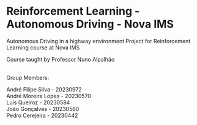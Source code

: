 # Reinforcement Learning - Autonomous Driving - Nova IMS
Autonomous Driving in a highway environment Project for Reinforcement Learning course at Nova IMS

Course taught by Professor Nuno Alpalhão


\
Group Members:

André Filipe Silva - 20230972\
André Moreira Lopes - 20230570\
Luís Queiroz - 20230584\
João Gonçalves - 20230560\
Pedro Cerejeira - 20230442
